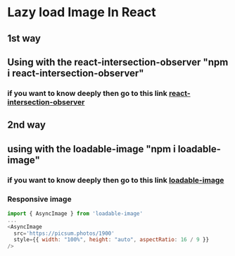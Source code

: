 # Lazy load Image In React 
## 1st way 
## Using with the react-intersection-observer "npm i react-intersection-observer"
###  if you want to know deeply then go to this link [react-intersection-observer](https://www.npmjs.com/package/react-intersection-observer)

## 2nd way 
## using with the loadable-image "npm i loadable-image"
###  if you want to know deeply then go to this link [loadable-image](https://www.npmjs.com/package/loadable-image)


### Responsive image
```javascript 
import { AsyncImage } from 'loadable-image'
...
<AsyncImage
  src='https://picsum.photos/1900'
  style={{ width: "100%", height: "auto", aspectRatio: 16 / 9 }}
/> 
```